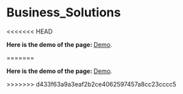 # Business_Solutions

<<<<<<< HEAD
<object data="/images/Business_Solutions.pdf" type="application/pdf" width="100%" height="100%">
<p><b>Here is the demo of the page: </b><a href="/images/Business_Solutions.pdf">Demo</a>.</p>
=======
<object data="/Business_Solutions.pdf" type="application/pdf" width="100%" height="100%">
<p><b>Here is the demo of the page: </b><a href="/Business_Solutions.pdf">Demo</a>.</p>
>>>>>>> d433f63a9a3eaf2b2ce4062597457a8cc23cccc5
</object>

